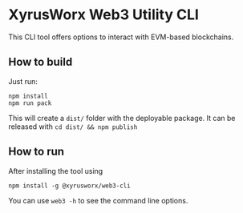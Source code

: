 # XyrusWorx Web3 Utility CLI

This CLI tool offers options to interact with EVM-based blockchains.

## How to build

Just run:

    npm install
    npm run pack

This will create a `dist/` folder with the deployable package. It can be released with `cd dist/ && npm publish`

## How to run

After installing the tool using

    npm install -g @xyrusworx/web3-cli

You can use `web3 -h` to see the command line options.
